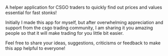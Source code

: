 A helper application for CSGO traders to quickly find out prices and values essential for fast stonks!

Initially I made this app for myself, but after overwhelming appreciation and support from the csgo trading community, I am sharing it you amazing people so that it will make trading for you little bit easier.

Feel free to share your ideas, suggestions, criticisms or feedback to make this app helpful to everyone!